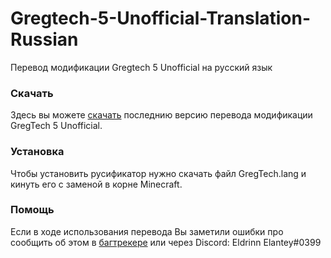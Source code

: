 # Gregtech-5-Unofficial-Translation-Russian
Перевод модификации Gregtech 5 Unofficial на русский язык

### Скачать
Здесь вы можете [скачать](https://github.com/EldrinnElantey/Gregtech-5-Unofficial-Translation-Russian/raw/master/Перевод/GregTech.lang) последнию версию перевода модификации GregTech 5 Unofficial.

### Установка
Чтобы установить русификатор нужно скачать файл GregTech.lang и кинуть его с заменой в корне Minecraft.


### Помощь
Если в ходе использования перевода Вы заметили ошибки про сообщить об этом в [багтрекере](https://github.com/EldrinnElantey/Gregtech-5-Unofficial-Translation-Russian/issues) или через Discord: Eldrinn Elantey#0399

